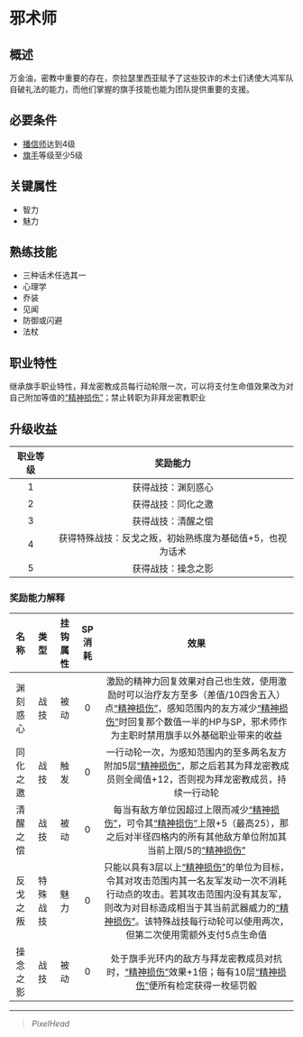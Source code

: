 # 邪术师

## 概述

万金油，密教中重要的存在，奈拉瑟里西亚赋予了这些狡诈的术士们诱使大鸿军队自破礼法的能力，而他们掌握的旗手技能也能为团队提供重要的支援。

## 必要条件

* <a href="../faithspreader" target="_blank">播信师</a>达到4级
* <a href="../../../basicJob/Standard-bearer" target="_blank">旗手</a>等级至少5级

## 关键属性

* 智力
* 魅力

## 熟练技能

* 三种话术任选其一
* 心理学
* 乔装
* 见闻
* 防御或闪避
* 法杖

## 职业特性

继承旗手职业特性，拜龙密教成员每行动轮限一次，可以将支付生命值效果改为对自己附加等值的<a href="../../../../status/mark/#精神损伤" target="_blank">“精神损伤”</a>；禁止转职为非拜龙密教职业

## 升级收益

职业等级|奖励能力
:--:|:--:
1|获得战技：渊刻惑心
2|获得战技：同化之邀
3|获得战技：清醒之偿
4|获得特殊战技：反戈之叛，初始熟练度为基础值+5，也视为话术
5|获得战技：操念之影

### 奖励能力解释

名称|类型|挂钩属性|SP消耗|效果
:--:|:--:|:--:|:--:|:--:
渊刻惑心|战技|被动|0|激励的精神力回复效果对自己也生效，使用激励时可以治疗友方至多（差值/10四舍五入）点<a href="../../../../status/mark/#精神损伤" target="_blank">“精神损伤”</a>，感知范围内的友方减少<a href="../../../../status/mark/#精神损伤" target="_blank">“精神损伤”</a>时回复那个数值一半的HP与SP，邪术师作为主职时禁用旗手以外基础职业带来的收益
同化之邀|战技|触发|0|一行动轮一次，为感知范围内的至多两名友方附加5层<a href="../../../../status/mark/#精神损伤" target="_blank">“精神损伤”</a>，那之后若其为拜龙密教成员则全阈值+12，否则视为拜龙密教成员，持续一行动轮
清醒之偿|战技|被动|0|每当有敌方单位因超过上限而减少<a href="../../../../status/mark/#精神损伤" target="_blank">“精神损伤”</a>，可令其<a href="../../../../status/mark/#精神损伤" target="_blank">“精神损伤”</a>上限+5（最高25），那之后对半径四格内的所有其他敌方单位附加其当前上限/5的<a href="../../../../status/mark/#精神损伤" target="_blank">“精神损伤”</a>
反戈之叛|特殊战技|魅力|0|只能以具有3层以上<a href="../../../../status/mark/#精神损伤" target="_blank">“精神损伤”</a>的单位为目标，令其对攻击范围内其一名友军发动一次不消耗行动点的攻击。若其攻击范围内没有其友军，则改为对目标造成相当于其当前武器威力的<a href="../../../../status/mark/#精神损伤" target="_blank">“精神损伤”</a>。该特殊战技每行动轮可以使用两次，但第二次使用需额外支付5点生命值
操念之影|战技|被动|0|处于旗手光环内的敌方与拜龙密教成员对抗时，<a href="../../../../status/mark/#精神损伤" target="_blank">“精神损伤”</a>效果+1倍；每有10层<a href="../../../../status/mark/#精神损伤" target="_blank">“精神损伤”</a>便所有检定获得一枚惩罚骰

---

> *PixelHead*